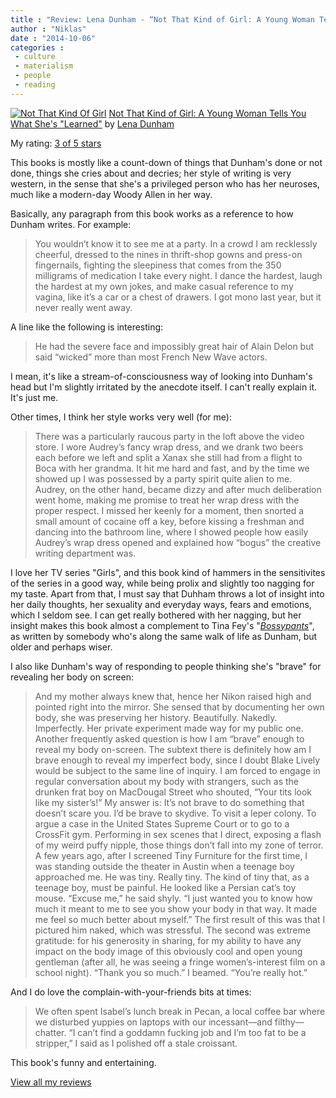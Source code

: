 ```yaml
---
title : "Review: Lena Dunham - “Not That Kind of Girl: A Young Woman Tells You What She’s ‘Learned’”"
author : "Niklas"
date : "2014-10-06"
categories : 
 - culture
 - materialism
 - people
 - reading
---
```


[![Not That Kind Of Girl](https://niklasblog.com/wp-content/81ZqOFyzSjL.jpg)](https://niklasblog.com/wp-content/81ZqOFyzSjL.jpg) [Not That Kind of Girl: A Young Woman Tells You What She's "Learned"](http://www.goodreads.com/book/show/20588698) by [Lena Dunham](http://www.goodreads.com/author/show/5877493)  

My rating: [3 of 5 stars](http://www.goodreads.com/review/show/851123874)  
  
This books is mostly like a count-down of things that Dunham's done or not done, things she cries about and decries; her style of writing is very western, in the sense that she's a privileged person who has her neuroses, much like a modern-day Woody Allen in her way.

Basically, any paragraph from this book works as a reference to how Dunham writes. For example:

> You wouldn’t know it to see me at a party. In a crowd I am recklessly cheerful, dressed to the nines in thrift-shop gowns and press-on fingernails, fighting the sleepiness that comes from the 350 milligrams of medication I take every night. I dance the hardest, laugh the hardest at my own jokes, and make casual reference to my vagina, like it’s a car or a chest of drawers. I got mono last year, but it never really went away.

A line like the following is interesting:

> He had the severe face and impossibly great hair of Alain Delon but said “wicked” more than most French New Wave actors.

I mean, it's like a stream-of-consciousness way of looking into Dunham's head but I'm slightly irritated by the anecdote itself. I can't really explain it. It's just me.

Other times, I think her style works very well (for me):

> There was a particularly raucous party in the loft above the video store. I wore Audrey’s fancy wrap dress, and we drank two beers each before we left and split a Xanax she still had from a flight to Boca with her grandma. It hit me hard and fast, and by the time we showed up I was possessed by a party spirit quite alien to me. Audrey, on the other hand, became dizzy and after much deliberation went home, making me promise to treat her wrap dress with the proper respect. I missed her keenly for a moment, then snorted a small amount of cocaine off a key, before kissing a freshman and dancing into the bathroom line, where I showed people how easily Audrey’s wrap dress opened and explained how “bogus” the creative writing department was.

I love her TV series "Girls", and this book kind of hammers in the sensitivites of the series in a good way, while being prolix and slightly too nagging for my taste. Apart from that, I must say that Duhham throws a lot of insight into her daily thoughts, her sexuality and everyday ways, fears and emotions, which I seldom see. I can get really bothered with her nagging, but her insight makes this book almost a complement to Tina Fey's "[_Bossypants_](https://niklasblog.com/?p=6740)", as written by somebody who's along the same walk of life as Dunham, but older and perhaps wiser.

I also like Dunham's way of responding to people thinking she's "brave" for revealing her body on screen:

> And my mother always knew that, hence her Nikon raised high and pointed right into the mirror. She sensed that by documenting her own body, she was preserving her history. Beautifully. Nakedly. Imperfectly. Her private experiment made way for my public one. Another frequently asked question is how I am “brave” enough to reveal my body on-screen. The subtext there is definitely how am I brave enough to reveal my imperfect body, since I doubt Blake Lively would be subject to the same line of inquiry. I am forced to engage in regular conversation about my body with strangers, such as the drunken frat boy on MacDougal Street who shouted, “Your tits look like my sister’s!” My answer is: It’s not brave to do something that doesn’t scare you. I’d be brave to skydive. To visit a leper colony. To argue a case in the United States Supreme Court or to go to a CrossFit gym. Performing in sex scenes that I direct, exposing a flash of my weird puffy nipple, those things don’t fall into my zone of terror. A few years ago, after I screened Tiny Furniture for the first time, I was standing outside the theater in Austin when a teenage boy approached me. He was tiny. Really tiny. The kind of tiny that, as a teenage boy, must be painful. He looked like a Persian cat’s toy mouse. “Excuse me,” he said shyly. “I just wanted you to know how much it meant to me to see you show your body in that way. It made me feel so much better about myself.” The first result of this was that I pictured him naked, which was stressful. The second was extreme gratitude: for his generosity in sharing, for my ability to have any impact on the body image of this obviously cool and open young gentleman (after all, he was seeing a fringe women’s-interest film on a school night). “Thank you so much.” I beamed. “You’re really hot.”

And I do love the complain-with-your-friends bits at times:

> We often spent Isabel’s lunch break in Pecan, a local coffee bar where we disturbed yuppies on laptops with our incessant—and filthy—chatter. “I can’t find a goddamn fucking job and I’m too fat to be a stripper,” I said as I polished off a stale croissant.

This book's funny and entertaining.  
  
[View all my reviews](http://www.goodreads.com/review/show/851123874)
